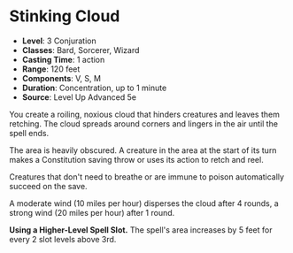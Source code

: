 # Stinking Cloud

- **Level**: 3 Conjuration
- **Classes**: Bard, Sorcerer, Wizard
- **Casting Time**: 1 action
- **Range**: 120 feet
- **Components**: V, S, M
- **Duration**: Concentration, up to 1 minute
- **Source**: Level Up Advanced 5e

You create a roiling, noxious cloud that hinders creatures and leaves them retching. The cloud spreads around corners and lingers in the air until the spell ends.

The area is heavily obscured. A creature in the area at the start of its turn makes a Constitution saving throw or uses its action to retch and reel.

Creatures that don't need to breathe or are immune to poison automatically succeed on the save.

A moderate wind (10 miles per hour) disperses the cloud after 4 rounds, a strong wind (20 miles per hour) after 1 round.

**Using a Higher-Level Spell Slot.** The spell's area increases by 5 feet for every 2 slot levels above 3rd.
